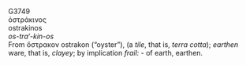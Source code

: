 <body>
  <p>G3749<br>  ὀστράκινος  <br> ostrakinos  <br><i>os-tra‘-kin-os </i><br>From   ὄστρακον    ostrakon   (“oyster”), (a <i>tile</i>, that is, <i>terra</i> <i>cotta</i>); <i>earthen</i> ware, that is, <i>clayey</i>; by implication <i>frail:</i> - of earth, earthen.<br></p>
 </body>